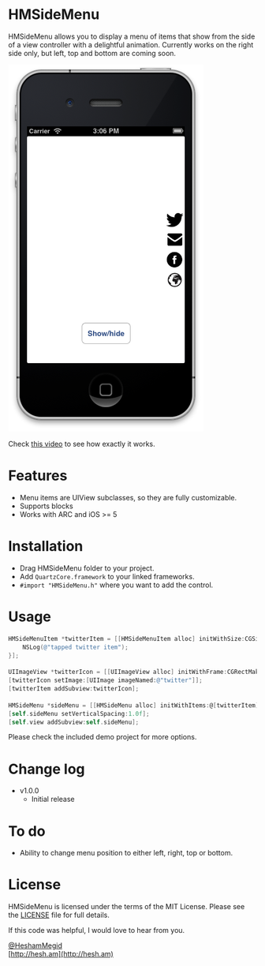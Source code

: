 HMSideMenu
===

HMSideMenu allows you to display a menu of items that show from the side of a view controller with a delightful animation. Currently works on the right side only, but left, top and bottom are coming soon.

[![screenshot](screenshot.png)](http://www.youtube.com/watch?v=2dswvXSdDzM)

Check [this video](http://www.youtube.com/watch?v=2dswvXSdDzM) to see how exactly it works.

# Features
- Menu items are UIView subclasses, so they are fully customizable.
- Supports blocks
- Works with ARC and iOS >= 5

# Installation

- Drag HMSideMenu folder to your project.
- Add `QuartzCore.framework` to your linked frameworks.
- `#import "HMSideMenu.h"` where you want to add the control.

# Usage

```  objective-c
HMSideMenuItem *twitterItem = [[HMSideMenuItem alloc] initWithSize:CGSizeMake(40, 40) action:^{
    NSLog(@"tapped twitter item");
}];

UIImageView *twitterIcon = [[UIImageView alloc] initWithFrame:CGRectMake(0, 0, 40, 40)];
[twitterIcon setImage:[UIImage imageNamed:@"twitter"]];
[twitterItem addSubview:twitterIcon];

HMSideMenu *sideMenu = [[HMSideMenu alloc] initWithItems:@[twitterItem]];
[self.sideMenu setVerticalSpacing:1.0f];
[self.view addSubview:self.sideMenu];
```

Please check the included demo project for more options.


# Change log
* v1.0.0
	* Initial release
	
# To do
* Ability to change menu position to either left, right, top or bottom.

# License

HMSideMenu is licensed under the terms of the MIT License. Please see the [LICENSE](LICENSE.md) file for full details.

If this code was helpful, I would love to hear from you.

[@HeshamMegid](http://twitter.com/HeshamMegid)   
[http://hesh.am](http://hesh.am)
